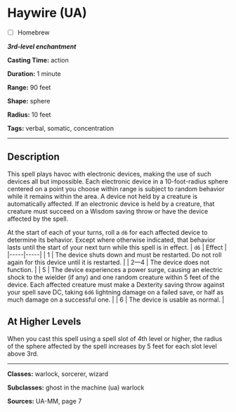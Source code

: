 # Haywire (UA)

- [ ] Homebrew

***3rd-level enchantment***

**Casting Time:** action

**Duration:** 1 minute

**Range:** 90 feet

**Shape:** sphere

**Radius:** 10 feet

**Tags:** verbal, somatic, concentration

---

## Description
This spell plays havoc with electronic devices, making the use of such devices all but impossible. Each electronic device in a 10-foot-radius sphere centered on a point you choose within range is subject to random behavior while it remains within the area. A device not held by a creature is automatically affected. If an electronic device is held by a creature, that creature must succeed on a Wisdom saving throw or have the device affected by the spell.

At the start of each of your turns, roll a `d6` for each affected device to determine its behavior. Except where otherwise indicated, that behavior lasts until the start of your next turn while this spell is in effect.
| `d6` | Effect |
|-----|-----|
| 1 | The device shuts down and must be restarted. Do not roll again for this device until it is restarted. |
| 2&mdash;4 | The device does not function. |
| 5 | The device experiences a power surge, causing an electric shock to the wielder (if any) and one random creature within 5 feet of the device. Each affected creature must make a Dexterity saving throw against your spell save DC, taking `6d6` lightning damage on a failed save, or half as much damage on a successful one. |
| 6 | The device is usable as normal. |

## At Higher Levels
When you cast this spell using a spell slot of 4th level or higher, the radius of the sphere affected by the spell increases by 5 feet for each slot level above 3rd.

---

**Classes:** warlock, sorcerer, wizard

**Subclasses:** ghost in the machine (ua) warlock

**Sources:** UA-MM, page 7
